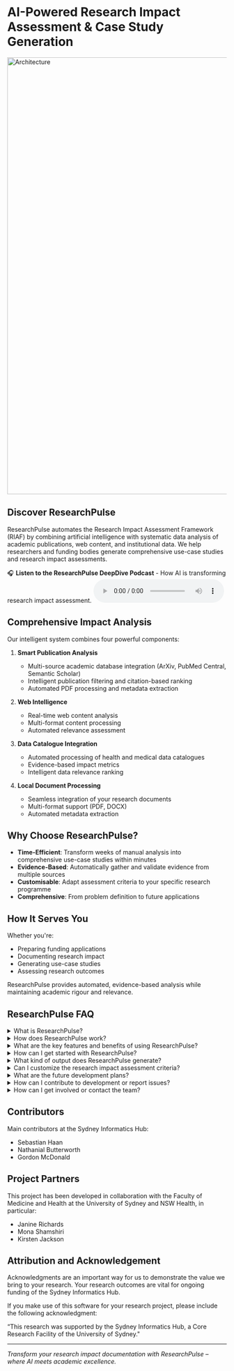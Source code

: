 # AI-Powered Research Impact Assessment & Case Study Generation

<img width="1003" alt="Architecture" src="https://media.github.sydney.edu.au/user/291/files/a12249da-0c72-4f9d-a8a5-1e9677a6de18">

## Discover ResearchPulse

ResearchPulse automates the Research Impact Assessment Framework (RIAF) by combining artificial intelligence with systematic data analysis of academic publications, web content, and institutional data. We help researchers and funding bodies generate comprehensive use-case studies and research impact assessments.

🎧 **Listen to the ResearchPulse DeepDive Podcast** - How AI is transforming research impact assessment.
<audio controls>
  <source src="https://media.github.sydney.edu.au/user/292/files/03ffa721-585e-4c1c-9bfa-61302fde7f4b" type="audio/mp4">
  Your browser does not support the audio element.
</audio>




## Comprehensive Impact Analysis

Our intelligent system combines four powerful components:

1. **Smart Publication Analysis**
   - Multi-source academic database integration (ArXiv, PubMed Central, Semantic Scholar)
   - Intelligent publication filtering and citation-based ranking
   - Automated PDF processing and metadata extraction

2. **Web Intelligence**
   - Real-time web content analysis
   - Multi-format content processing
   - Automated relevance assessment

3. **Data Catalogue Integration**
   - Automated processing of health and medical data catalogues
   - Evidence-based impact metrics
   - Intelligent data relevance ranking

4. **Local Document Processing**
   - Seamless integration of your research documents
   - Multi-format support (PDF, DOCX)
   - Automated metadata extraction

## Why Choose ResearchPulse?

- **Time-Efficient**: Transform weeks of manual analysis into comprehensive use-case studies within minutes
- **Evidence-Based**: Automatically gather and validate evidence from multiple sources
- **Customisable**: Adapt assessment criteria to your specific research programme
- **Comprehensive**: From problem definition to future applications

## How It Serves You

Whether you're:
- Preparing funding applications
- Documenting research impact
- Generating use-case studies
- Assessing research outcomes

ResearchPulse provides automated, evidence-based analysis while maintaining academic rigour and relevance.


## ResearchPulse FAQ

<details>
<summary>What is ResearchPulse?</summary>

ResearchPulse is an AI-powered tool designed to automate the generation of research impact assessment use case studies, specifically for health and medical research. It applies the Research Impact Assessment Framework (RIAF) to evaluate research environments and their influence within a specific research ecosystem. The tool generates detailed use cases documenting research impact, aiding funding organizations in assessing specific research programs and their outcomes.
</details>

<details>
<summary>How does ResearchPulse work?</summary>

ResearchPulse employs a Retrieval-Augmented Generation (RAG) pipeline. It retrieves data from various sources like academic databases (PubMed, arXiv, Semantic Scholar), web content via Bing Search API, local documents, and structured health data catalogs. It then processes this information through a context engine, vector index, query engine, and review system. Finally, it generates a comprehensive research impact assessment report with references.
</details>

<details>
<summary>What are the key features and benefits of using ResearchPulse?</summary>

ResearchPulse offers a range of features including:
- Automated generation of use case studies
- Data processing from multiple sources
- Customisable research indicators
- Multi-format report generation
- User-friendly web interface

The benefits include a systematic and structured approach to research impact assessment, saving time and resources, and providing evidence-based analysis to support funding decisions.
</details>

<details>
<summary>How can I get started with ResearchPulse?</summary>

You can access ResearchPulse through a hosted web interface or by installing it locally. The web app requires a university network connection and login. Local installation requires a Python environment, API keys, and university network access. Detailed instructions for both methods are available in the documentation.
</details>

<details>
<summary>What kind of output does ResearchPulse generate?</summary>

ResearchPulse generates a zip file containing:
- Comprehensive report in Word and Markdown formats
- Context analysis documentation
- Source materials used in the analysis
- Process logs
- Record of input settings

This provides a complete overview of the research impact assessment.
</details>

<details>
<summary>Can I customize the research impact assessment criteria?</summary>

Yes, ResearchPulse allows customisation of research indicators and time periods for assessment. Users can define specific areas of impact and tailor the analysis to align with their research goals and funding requirements.
</details>

<details>
<summary>What are the future development plans?</summary>

Future development plans include:
- Enhanced security features (SSO integration and private cloud deployment)
- Integration of international health data catalogs
- Media impact scoring
- Expansion to other research domains beyond health and medical research
</details>

<details>
<summary>How can I contribute to development or report issues?</summary>
All development activities and issue reporting are managed through a GitHub repository at the University of Sydney. Users with access can contribute to the project and report issues or feature requests through the repository's issue tracker.
</details>

<details>
<summary>How can I get involved or contact the team?</summary>
We're actively seeking researchers to test and provide feedback on ResearchPulse. If you're interested in becoming a tester or have questions about the platform, please contact us at kirsten.jackson@sydney.edu.au. We particularly welcome feedback from researchers in health and medical fields who regularly prepare impact assessments or funding applications.
</details>

## Contributors

Main contributors at the Sydney Informatics Hub:
- Sebastian Haan
- Nathanial Butterworth
- Gordon McDonald

## Project Partners
This project has been developed in collaboration with the Faculty of Medicine and Health at the University of Sydney and NSW Health, in particular:

- Janine Richards
- Mona Shamshiri
- Kirsten Jackson

## Attribution and Acknowledgement

Acknowledgments are an important way for us to demonstrate the value we bring to your research. Your research outcomes are vital for ongoing funding of the Sydney Informatics Hub.

If you make use of this software for your research project, please include the following acknowledgment:

“This research was supported by the Sydney Informatics Hub, a Core Research Facility of the University of Sydney."

---

*Transform your research impact documentation with ResearchPulse – where AI meets academic excellence.*
